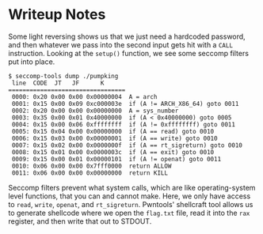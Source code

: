 # Writeup Notes

Some light reversing shows us that we just need a hardcoded password, and then whatever we pass into the second input gets hit with a `CALL` instruction. Looking at the `setup()` function, we see some seccomp filters put into place.

```shell
$ seccomp-tools dump ./pumpking
 line  CODE  JT   JF      K
=================================
 0000: 0x20 0x00 0x00 0x00000004  A = arch
 0001: 0x15 0x00 0x09 0xc000003e  if (A != ARCH_X86_64) goto 0011
 0002: 0x20 0x00 0x00 0x00000000  A = sys_number
 0003: 0x35 0x00 0x01 0x40000000  if (A < 0x40000000) goto 0005
 0004: 0x15 0x00 0x06 0xffffffff  if (A != 0xffffffff) goto 0011
 0005: 0x15 0x04 0x00 0x00000000  if (A == read) goto 0010
 0006: 0x15 0x03 0x00 0x00000001  if (A == write) goto 0010
 0007: 0x15 0x02 0x00 0x0000000f  if (A == rt_sigreturn) goto 0010
 0008: 0x15 0x01 0x00 0x0000003c  if (A == exit) goto 0010
 0009: 0x15 0x00 0x01 0x00000101  if (A != openat) goto 0011
 0010: 0x06 0x00 0x00 0x7fff0000  return ALLOW
 0011: 0x06 0x00 0x00 0x00000000  return KILL
```

Seccomp filters prevent what system calls, which are like operating-system level functions, that you can and cannot make. Here, we only have access to `read`, `write`, `openat`, and `rt_sigreturn`. Pwntools' shellcraft tool allows us to generate shellcode where we open the `flag.txt` file, read it into the `rax` register, and then write that out to STDOUT.